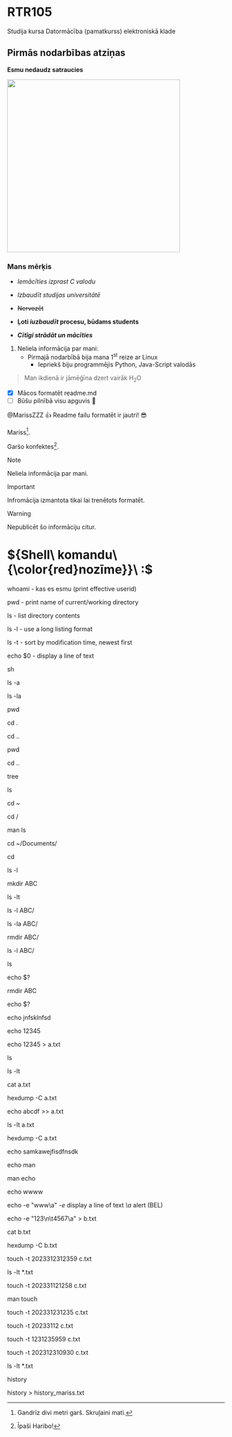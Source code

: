# RTR105
Studija kursa Datormācība (pamatkurss) elektroniskā klade

## Pirmās nodarbības atziņas

**Esmu nedaudz satraucies**

<img src="https://vectorportal.com/storage/KkAWxEsRaTRjdsTVPoNJFrR9Hqrxk9j7iYeVqfsz.jpg" width="400" height="400" />

### Mans mērķis
- _Iemācīties izprast C valodu_

- *Izbaudīt studijas universitātē*

- ~~Nervozēt~~

- **Ļoti _iuzbaudīt_ procesu, būdams students**

- ***Cītīgi strādāt un mācīties***
 
1. Neliela informācija par mani:
   - Pirmajā nodarbībā bija mana 1<sup>st</sup> reize ar Linux
     - Iepriekš biju programmējis Python, Java-Script valodās
> Man ikdienā ir jāmēģīna dzert vairāk H<sub>2</sub>O

- [x] Mācos formatēt readme.md
- [ ] Būšu pilnībā visu apguvis :tada:

@MarissZZZ :+1: Readme failu formatēt ir jautri! :sunglasses:

Mariss[^1].

Garšo konfektes[^2].

[^1]: Gandrīz divi metri garš. 
Skruļaini mati.

[^2]: Īpaši Haribo!

> [!NOTE]
> Neliela informācija par mani.

> [!IMPORTANT]
> Infromācija izmantota tikai lai trenētots formatēt.

> [!WARNING]
> Nepublicēt šo informāciju citur.

# ${Shell\ komandu\ {\color{red}nozīme}}\ :$

whoami - kas es esmu (print effective userid)

pwd - print name of current/working directory

ls - list directory contents

ls -l - use a long listing format

ls -t - sort by modification time, newest first

echo $0 - display a line of text

sh

ls -a

ls -la

pwd

cd .

cd ..

pwd

cd ..

tree

ls

cd ~

cd /

man ls

cd ~/Documents/

cd

ls -l

mkdir ABC

ls -lt

ls -l ABC/

ls -la ABC/

rmdir ABC/

ls -l ABC/

ls

echo $?

rmdir ABC

echo $?

echo jnfsklnfsd

echo 12345

echo 12345 > a.txt

ls

ls -lt

cat a.txt

hexdump -C a.txt

echo abcdf >> a.txt

ls -lt a.txt

hexdump -C a.txt

echo samkawejfisdfnsdk

echo man

man echo

echo wwww

echo -e "www\a" *-e* display a line of text *\a* alert (BEL)

echo -e "123\n\t4567\a" > b.txt

cat b.txt

hexdump -C b.txt

touch -t 2023312312359 c.txt

ls -lt *.txt

touch -t 202331121258 c.txt

man touch

touch -t 202331231235 c.txt

touch -t 20233112 c.txt

touch -t 1231235959 c.txt

touch -t 202312310930 c.txt

ls -lt *.txt

history

history > history_mariss.txt
